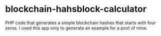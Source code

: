 # blockchain-hahsblock-calculator
PHP code that generates a simple blockchain hashes that starts with four zeros. I used this app only to generate an example for a post of mine.
